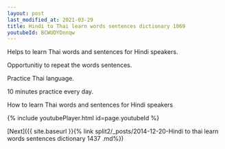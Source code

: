 ```yaml
---
layout: post
last_modified_at: 2021-03-29
title: Hindi to Thai learn words sentences dictionary 1069 
youtubeId: BCWUDYDnnqw
---
```

 
 
Helps to learn Thai words and sentences for Hindi speakers.

Opportunitiy to repeat the words sentences. 

Practice Thai language. 
 
10 minutes practice every day. 
 
How to learn Thai words and sentences for Hindi speakers 
 
{% include youtubePlayer.html id=page.youtubeId %}
 
 
[Next]({{ site.baseurl }}{% link  split2/_posts/2014-12-20-Hindi to thai learn words sentences dictionary 1437 .md%})
 

